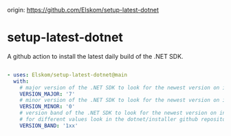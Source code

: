 origin: https://github.com/Elskom/setup-latest-dotnet

# setup-latest-dotnet
A github action to install the latest daily build of the .NET SDK. 

```yml

- uses: Elskom/setup-latest-dotnet@main
  with:
    # major version of the .NET SDK to look for the newest version on in the feeds (optional, default is '7').
    VERSION_MAJOR: '7'
    # minor version of the .NET SDK to look for the newest version on in the feeds (optional, default is '0').
    VERSION_MINOR: '0'
    # version band of the .NET SDK to look for the newest version on in the feeds (optional, default is '1xx').
    # for different values look in the dotnet/installer github repository.
    VERSION_BAND: '1xx'
```
